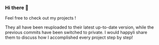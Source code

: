 ### Hi there 👋

Feel free to check out my projects !

They all have been reuploaded to their latest up-to-date version, while the previous commits have been switched to private. I would happyli share them to discuss how I accomplished every project step by step!


<!--
**willrsq1/willrsq1** is a ✨ _special_ ✨ repository because its `README.md` (this file) appears on your GitHub profile.

Here are some ideas to get you started:

- 🌱 I’m currently learning ...
- 👯 I’m looking to collaborate on ...
- 🤔 I’m looking for help with ...
- 💬 Ask me about ...
- 📫 How to reach me: ...
- 😄 Pronouns: ...
- ⚡ Fun fact: ...
-->
